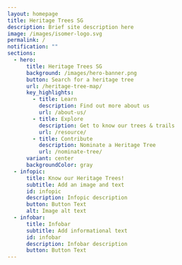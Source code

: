 ```yaml
---
layout: homepage
title: Heritage Trees SG
description: Brief site description here
image: /images/isomer-logo.svg
permalink: /
notification: ""
sections:
  - hero:
      title: Heritage Trees SG
      background: /images/hero-banner.png
      button: Search for a heritage tree
      url: /heritage-tree-map/
      key_highlights:
        - title: Learn
          description: Find out more about us
          url: /about-us/
        - title: Explore
          description: Get to know our trees & trails
          url: /resource/
        - title: Contribute
          description: Nominate a Heritage Tree
          url: /nominate-tree/
      variant: center
      backgroundColor: gray
  - infopic:
      title: Know our Heritage Trees!
      subtitle: Add an image and text
      id: infopic
      description: Infopic description
      button: Button Text
      alt: Image alt text
  - infobar:
      title: Infobar
      subtitle: Add informational text
      id: infobar
      description: Infobar description
      button: Button Text
---
```


